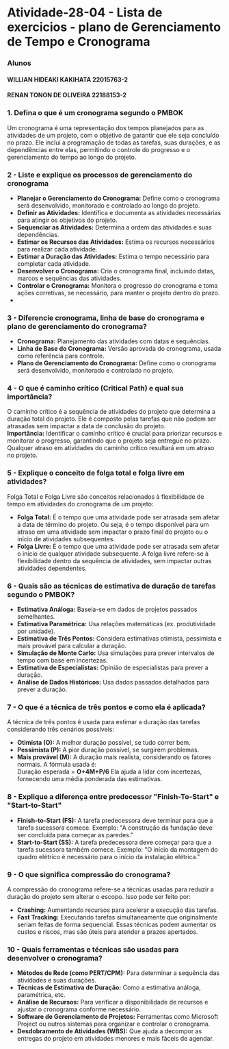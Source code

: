 # Atividade-28-04 - Lista de exercicios - plano de Gerenciamento de Tempo e Cronograma

### Alunos
#### WILLIAN HIDEAKI KAKIHATA 22015763-2
#### RENAN TONON DE OLIVEIRA 22188153-2

### 1. Defina o que é um cronograma segundo o PMBOK  
Um cronograma é uma representação dos tempos planejados para as atividades de um projeto, com o objetivo de garantir que ele seja concluído no prazo. Ele inclui a programação de todas as tarefas, suas durações, e as dependências entre elas, permitindo o controle do progresso e o gerenciamento do tempo ao longo do projeto.

### 2 -  Liste e explique os processos de gerenciamento do cronograma
- **Planejar o Gerenciamento do Cronograma:** Define como o cronograma será desenvolvido, monitorado e controlado ao longo do projeto.
- **Definir as Atividades:** Identifica e documenta as atividades necessárias para atingir os objetivos do projeto.
- **Sequenciar as Atividades:** Determina a ordem das atividades e suas dependências.
- **Estimar os Recursos das Atividades:** Estima os recursos necessários para realizar cada atividade.
- **Estimar a Duração das Atividades:** Estima o tempo necessário para completar cada atividade.
- **Desenvolver o Cronograma:** Cria o cronograma final, incluindo datas, marcos e sequências das atividades.
- **Controlar o Cronograma:** Monitora o progresso do cronograma e toma ações corretivas, se necessário, para manter o projeto dentro do prazo.
- 
### 3 - Diferencie cronograma, linha de base do cronograma e plano de gerenciamento do cronograma?  
- **Cronograma:** Planejamento das atividades com datas e sequências.
- **Linha de Base do Cronograma:** Versão aprovada do cronograma, usada como referência para controle.
- **Plano de Gerenciamento do Cronograma:** Define como o cronograma será desenvolvido, monitorado e controlado no projeto.
  
### 4 -  O que é caminho crítico (Critical Path) e qual sua importância?  
O caminho crítico é a sequência de atividades do projeto que determina a duração total do projeto. Ele é composto pelas tarefas que não podem ser atrasadas sem impactar a data de conclusão do projeto.  
**Importância:** Identificar o caminho crítico é crucial para priorizar recursos e monitorar o progresso, garantindo que o projeto seja entregue no prazo. Qualquer atraso em atividades do caminho crítico resultará em um atraso no projeto.
### 5 -  Explique o conceito de folga total e folga livre em atividades?  
Folga Total e Folga Livre são conceitos relacionados à flexibilidade de tempo em atividades do cronograma de um projeto:

- **Folga Total:** É o tempo que uma atividade pode ser atrasada sem afetar a data de término do projeto. Ou seja, é o tempo disponível para um atraso em uma atividade sem impactar o prazo final do projeto ou o início de atividades subsequentes.
- **Folga Livre:** É o tempo que uma atividade pode ser atrasada sem afetar o início de qualquer atividade subsequente. A folga livre refere-se à flexibilidade dentro da sequência de atividades, sem impactar outras atividades dependentes.

### 6 - Quais são as técnicas de estimativa de duração de tarefas segundo o PMBOK?
- **Estimativa Análoga:** Baseia-se em dados de projetos passados semelhantes.  
- **Estimativa Paramétrica:** Usa relações matemáticas (ex. produtividade por unidade).  
- **Estimativa de Três Pontos:** Considera estimativas otimista, pessimista e mais provável para calcular a duração.  
- **Simulação de Monte Carlo:** Usa simulações para prever intervalos de tempo com base em incertezas.  
- **Estimativa de Especialistas:** Opinião de especialistas para prever a duração.  
- **Análise de Dados Históricos:** Usa dados passados detalhados para prever a duração.  

### 7 - O que é a técnica de três pontos e como ela é aplicada? 
A técnica de três pontos é usada para estimar a duração das tarefas considerando três cenários possíveis:
- **Otimista (O):** A melhor duração possível, se tudo correr bem.
- **Pessimista (P):** A pior duração possível, se surgirem problemas.
- **Mais provável (M):** A duração mais realista, considerando os fatores normais.
A fórmula usada é:  
Duração esperada = **O+4M+P/6** 
Ela ajuda a lidar com incertezas, fornecendo uma média ponderada das estimativas.

### 8 - Explique a diferença entre predecessor "Finish-To-Start" e "Start-to-Start"
- **Finish-to-Start (FS):** A tarefa predecessora deve terminar para que a tarefa sucessora comece. Exemplo: "A construção da fundação deve ser concluída para começar as paredes."
- **Start-to-Start (SS):** A tarefa predecessora deve começar para que a tarefa sucessora também comece. Exemplo: "O início da montagem do quadro elétrico é necessário para o início da instalação elétrica."
  
### 9 - O que significa compressão do cronograma?  
A compressão do cronograma refere-se a técnicas usadas para reduzir a duração do projeto sem alterar o escopo. Isso pode ser feito por:  
- **Crashing:** Aumentando recursos para acelerar a execução das tarefas.
- **Fast Tracking:** Executando tarefas simultaneamente que originalmente seriam feitas de forma sequencial.
Essas técnicas podem aumentar os custos e riscos, mas são úteis para atender a prazos apertados.  

### 10 - Quais ferramentas e técnicas são usadas para desenvolver o cronograma?  
- **Métodos de Rede (como PERT/CPM):** Para determinar a sequência das atividades e suas durações.  
- **Técnicas de Estimativa de Duração:** Como a estimativa análoga, paramétrica, etc.  
- **Análise de Recursos:** Para verificar a disponibilidade de recursos e ajustar o cronograma conforme necessário.  
- **Software de Gerenciamento de Projetos:** Ferramentas como Microsoft Project ou outros sistemas para organizar e controlar o cronograma.  
- **Desdobramento de Atividades (WBS):** Que ajuda a decompor as entregas do projeto em atividades menores e mais fáceis de agendar.  
